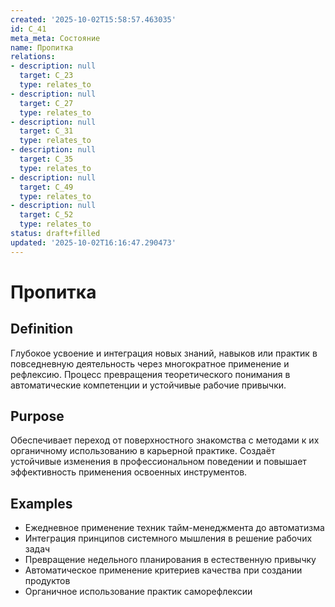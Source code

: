 ```yaml
---
created: '2025-10-02T15:58:57.463035'
id: C_41
meta_meta: Состояние
name: Пропитка
relations:
- description: null
  target: C_23
  type: relates_to
- description: null
  target: C_27
  type: relates_to
- description: null
  target: C_31
  type: relates_to
- description: null
  target: C_35
  type: relates_to
- description: null
  target: C_49
  type: relates_to
- description: null
  target: C_52
  type: relates_to
status: draft+filled
updated: '2025-10-02T16:16:47.290473'
---
```


# Пропитка

## Definition
Глубокое усвоение и интеграция новых знаний, навыков или практик в повседневную деятельность через многократное применение и рефлексию. Процесс превращения теоретического понимания в автоматические компетенции и устойчивые рабочие привычки.

## Purpose
Обеспечивает переход от поверхностного знакомства с методами к их органичному использованию в карьерной практике. Создаёт устойчивые изменения в профессиональном поведении и повышает эффективность применения освоенных инструментов.

## Examples

- Ежедневное применение техник тайм-менеджмента до автоматизма
- Интеграция принципов системного мышления в решение рабочих задач
- Превращение недельного планирования в естественную привычку
- Автоматическое применение критериев качества при создании продуктов
- Органичное использование практик саморефлексии